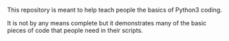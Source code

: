 This repository is meant to help teach people the basics of Python3 coding.

It is not by any means complete but it demonstrates many of the basic pieces of code that people need in their scripts.

